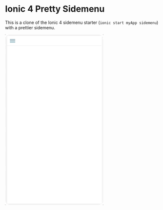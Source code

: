 # Ionic 4 Pretty Sidemenu

This is a clone of the Ionic 4 sidemenu starter (`ionic start myApp sidemenu`) with a prettier sidemenu.

![screenshot](/images/ionic-4-pretty-sidemenu.gif "Ionic 4 Pretty sidemenu screenshot")